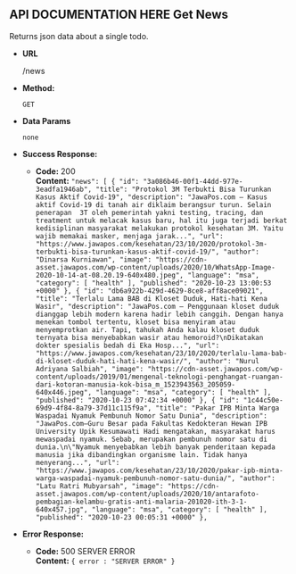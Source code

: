 API DOCUMENTATION HERE
**Get News**
----
  Returns json data about a single todo.

* **URL**

  /news

* **Method:**

  `GET`

* **Data Params**

  `none`

* **Success Response:**

  * **Code:** 200 <br />
    **Content:** `"news": [
        {
            "id": "3a086b46-00f1-44dd-977e-3eadfa1946ab",
            "title": "Protokol 3M Terbukti Bisa Turunkan Kasus Aktif Covid-19",
            "description": "JawaPos.com – Kasus aktif Covid-19 di tanah air diklaim berangsur turun. Selain penerapan  3T oleh pemerintah yakni testing, tracing, dan treatment untuk melacak kasus baru, hal itu juga terjadi berkat kedisiplinan masyarakat melakukan protokol kesehatan 3M. Yaitu wajib memakai masker, menjaga jarak...",
            "url": "https://www.jawapos.com/kesehatan/23/10/2020/protokol-3m-terbukti-bisa-turunkan-kasus-aktif-covid-19/",
            "author": "Dinarsa Kurniawan",
            "image": "https://cdn-asset.jawapos.com/wp-content/uploads/2020/10/WhatsApp-Image-2020-10-14-at-08.20.19-640x480.jpeg",
            "language": "msa",
            "category": [
                "health"
            ],
            "published": "2020-10-23 13:00:53 +0000"
        },
        {
            "id": "db6a922b-429d-4629-8ce8-aff8ace09021",
            "title": "Terlalu Lama BAB di Kloset Duduk, Hati-hati Kena Wasir",
            "description": "JawaPos.com – Penggunaan kloset duduk dianggap lebih modern karena hadir lebih canggih. Dengan hanya menekan tombol tertentu, kloset bisa menyiram atau menyemprotkan air. Tapi, tahukah Anda kalau kloset duduk ternyata bisa menyebabkan wasir atau hemoroid?\nDikatakan dokter spesialis bedah di Eka Hosp...",
            "url": "https://www.jawapos.com/kesehatan/23/10/2020/terlalu-lama-bab-di-kloset-duduk-hati-hati-kena-wasir/",
            "author": "Nurul Adriyana Salbiah",
            "image": "https://cdn-asset.jawapos.com/wp-content/uploads/2019/01/mengenal-teknologi-penghangat-ruangan-dari-kotoran-manusia-kok-bisa_m_1523943563_205059-640x446.jpeg",
            "language": "msa",
            "category": [
                "health"
            ],
            "published": "2020-10-23 07:42:34 +0000"
        },
        {
            "id": "1c44c50e-69d9-4f84-8a79-37d11c115f9a",
            "title": "Pakar IPB Minta Warga Waspadai Nyamuk Pembunuh Nomor Satu Dunia",
            "description": "JawaPos.com–Guru Besar pada Fakultas Kedokteran Hewan IPB University Upik Kesumawati Hadi mengatakan, masyarakat harus mewaspadai nyamuk. Sebab, merupakan pembunuh nomor satu di dunia.\n\"Nyamuk menyebabkan lebih banyak penderitaan kepada manusia jika dibandingkan organisme lain. Tidak hanya menyerang...",
            "url": "https://www.jawapos.com/kesehatan/23/10/2020/pakar-ipb-minta-warga-waspadai-nyamuk-pembunuh-nomor-satu-dunia/",
            "author": "Latu Ratri Mubyarsah",
            "image": "https://cdn-asset.jawapos.com/wp-content/uploads/2020/10/antarafoto-pembagian-kelambu-gratis-anti-malaria-201020-ith-3-1-640x457.jpg",
            "language": "msa",
            "category": [
                "health"
            ],
            "published": "2020-10-23 00:05:31 +0000"
        },`
 
* **Error Response:**

  * **Code:** 500 SERVER ERROR <br />
    **Content:** `{ error : "SERVER ERROR" }`